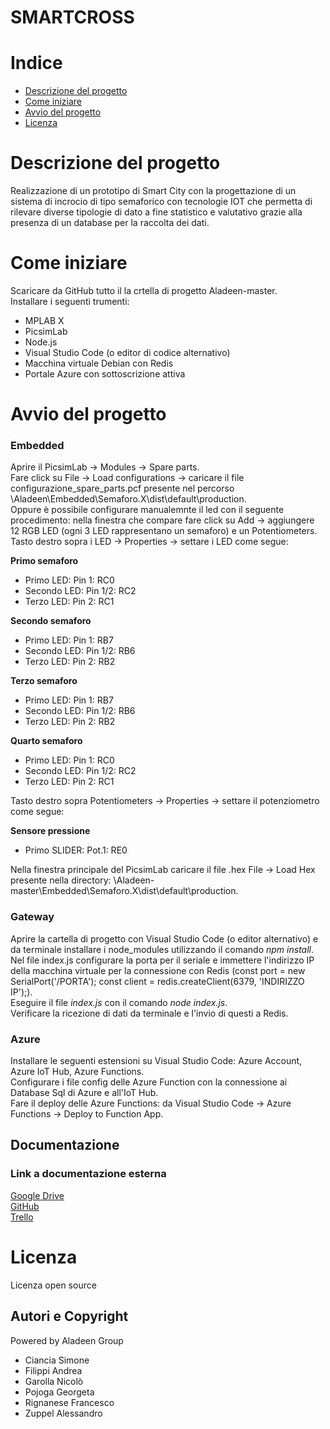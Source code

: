 # SMARTCROSS

# Indice

- [Descrizione del progetto](#descrizione-del-progetto)
- [Come iniziare](#come-iniziare)
- [Avvio del progetto](#avvio-del-progetto)
- [Licenza](#licenza)

# Descrizione del progetto
Realizzazione di un prototipo di Smart City con la progettazione di un sistema di incrocio di tipo semaforico con tecnologie IOT che permetta di rilevare diverse tipologie di dato a fine statistico e valutativo grazie alla presenza di un database per la raccolta dei dati.

# Come iniziare
Scaricare da GitHub tutto il la crtella di progetto Aladeen-master.<br/>
Installare i seguenti trumenti:
- MPLAB X
- PicsimLab
- Node.js
- Visual Studio Code (o editor di codice alternativo)
- Macchina virtuale Debian con Redis
- Portale Azure con sottoscrizione attiva

# Avvio del progetto
### Embedded
Aprire il PicsimLab -> Modules -> Spare parts.<br/>
Fare click su File -> Load configurations -> caricare il file configurazione_spare_parts.pcf presente nel percorso \Aladeen\Embedded\Semaforo.X\dist\default\production.<br/>
Oppure è possibile configurare manualemnte il led con il seguente procedimento: nella finestra che compare fare click su Add -> aggiungere 12 RGB LED (ogni 3 LED rappresentano un semaforo) e un Potentiometers.<br/>
Tasto destro sopra i LED -> Properties -> settare i LED come segue:<br/>

**Primo semaforo**
- Primo LED: Pin 1: RC0
- Secondo LED: Pin 1/2: RC2
- Terzo LED: Pin 2: RC1

**Secondo semaforo**
- Primo LED: Pin 1: RB7
- Secondo LED: Pin 1/2: RB6
- Terzo LED: Pin 2: RB2

**Terzo semaforo**
- Primo LED: Pin 1: RB7
- Secondo LED: Pin 1/2: RB6
- Terzo LED: Pin 2: RB2

**Quarto semaforo**
- Primo LED: Pin 1: RC0
- Secondo LED: Pin 1/2: RC2
- Terzo LED: Pin 2: RC1

Tasto destro sopra Potentiometers -> Properties -> settare il potenziometro come segue:<br/>

**Sensore pressione**
- Primo SLIDER: Pot.1: RE0

Nella finestra principale del PicsimLab caricare il file .hex File -> Load Hex presente nella directory: \Aladeen-master\Embedded\Semaforo.X\dist\default\production.

### Gateway
Aprire la cartella di progetto con Visual Studio Code (o editor alternativo) e da terminale installare i node_modules utilizzando il comando *npm install*.<br/>
Nel file index.js configurare la porta per il seriale e immettere l'indirizzo IP della macchina virtuale per la connessione con Redis
(const port = new SerialPort('/PORTA'); const client = redis.createClient(6379, 'INDIRIZZO IP');).<br/>
Eseguire il file *index.js* con il comando *node index.js*.<br/>
Verificare la ricezione di dati da terminale e l'invio di questi a Redis.<br/>

### Azure
Installare le seguenti estensioni su Visual Studio Code: Azure Account, Azure IoT Hub, Azure Functions.<br/>
Configurare i file config delle Azure Function con la connessione ai Database Sql di Azure e all'IoT Hub.<br/>
Fare il deploy delle Azure Functions: da Visual Studio Code -> Azure Functions -> Deploy to Function App.<br/>

## Documentazione
### Link a documentazione esterna 
[Google Drive](https://drive.google.com/drive/folders/1CRRsaPtyuaZ3H-2uDrHZevjmXLm522T4)<br/>
[GitHub](https://github.com/Francesco-Rignanese/Aladeen)<br/>
[Trello](https://trello.com/b/Abhk5jvA/aladeen)<br/> 

# Licenza 
Licenza open source 

## Autori e Copyright
Powered by Aladeen Group
- Ciancia Simone
- Filippi Andrea
- Garolla Nicolò
- Pojoga Georgeta
- Rignanese Francesco
- Zuppel Alessandro
